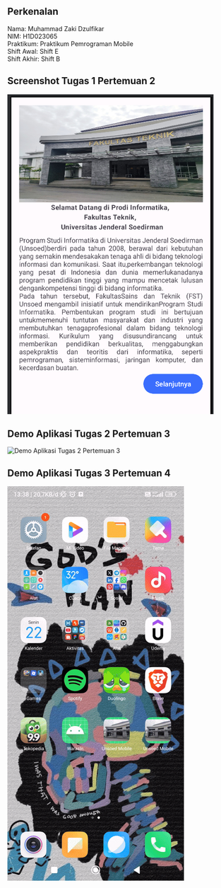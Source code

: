 ## Perkenalan

Nama: Muhammad Zaki Dzulfikar  
NIM: H1D023065  
Praktikum: Praktikum Pemrograman Mobile  
Shift Awal: Shift E  
Shift Akhir: Shift B

## Screenshot Tugas 1 Pertemuan 2

![Tugas 1 Pertemuan 2](docs/tugas-1.png)

## Demo Aplikasi Tugas 2 Pertemuan 3
![Demo Aplikasi Tugas 2 Pertemuan 3](docs/tugas-2.gif)

## Demo Aplikasi Tugas 3 Pertemuan 4
![Demo Aplikasi Tugas 3 Pertemuan 4](docs/tugas-3.gif)